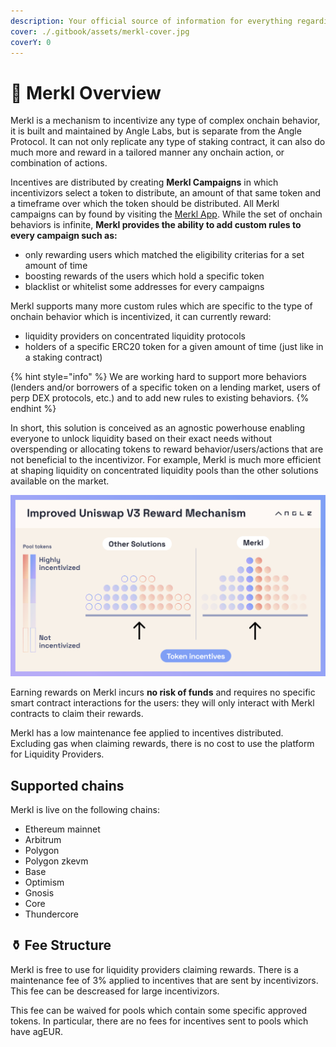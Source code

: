 ```yaml
---
description: Your official source of information for everything regarding the Merkl platform.
cover: ./.gitbook/assets/merkl-cover.jpg
coverY: 0
---
```


# 🥨 Merkl Overview

Merkl is a mechanism to incentivize any type of complex onchain behavior, it is built and maintained by Angle Labs, but is separate from the Angle Protocol. It can not only replicate any type of staking contract, it can also do much more and reward in a tailored manner any onchain action, or combination of actions.

Incentives are distributed by creating **Merkl Campaigns** in which incentivizors select a token to distribute, an amount of that same token and a timeframe over which the token should be distributed. All Merkl campaigns can by found by visiting the [Merkl App](https://merkl.angle.money). While the set of onchain behaviors is infinite, **Merkl provides the ability to add custom rules to every campaign such as:**

- only rewarding users which matched the eligibility criterias for a set amount of time
- boosting rewards of the users which hold a specific token
- blacklist or whitelist some addresses for every campaigns

Merkl supports many more custom rules which are specific to the type of onchain behavior which is incentivized, it can currently reward:

- liquidity providers on concentrated liquidity protocols
- holders of a specific ERC20 token for a given amount of time (just like in a staking contract)

{% hint style="info" %}
We are working hard to support more behaviors (lenders and/or borrowers of a specific token on a lending market, users of perp DEX protocols, etc.) and to add new rules to existing behaviors.
{% endhint %}

In short, this solution is conceived as an agnostic powerhouse enabling everyone to unlock liquidity based on their exact needs without overspending or allocating tokens to reward behavior/users/actions that are not beneficial to the incentivizor. For example, Merkl is much more efficient at shaping liquidity on concentrated liquidity pools than the other solutions available on the market.

![Merkl Improvements](.gitbook/assets/improve-reward-mechanism.png)

Earning rewards on Merkl incurs **no risk of funds** and requires no specific smart contract interactions for the users: they will only interact with Merkl contracts to claim their rewards.

Merkl has a low maintenance fee applied to incentives distributed. Excluding gas when claiming rewards, there is no cost to use the platform for Liquidity Providers.

## Supported chains

Merkl is live on the following chains:

- Ethereum mainnet
- Arbitrum
- Polygon
- Polygon zkevm
- Base
- Optimism
- Gnosis
- Core
- Thundercore

## ⚱️ Fee Structure

Merkl is free to use for liquidity providers claiming rewards. There is a maintenance fee of 3% applied to incentives that are sent by incentivizors. This fee can be descreased for large incentivizors.

This fee can be waived for pools which contain some specific approved tokens. In particular, there are no fees for incentives sent to pools which have agEUR.
